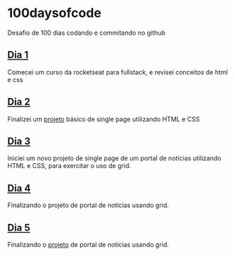 # 100daysofcode
Desafio de 100 dias codando e commitando no github

## [Dia 1](dia1/day1.md)
Comecei um curso da rocketseat para fullstack, e revisei conceitos de html e css

## [Dia 2](dia2/day2.md)
Finalizei um [projeto](https://github.com/pauloandrehxh/projeto-travelgram.git) básico de single page utilizando HTML e CSS

## [Dia 3](dia3/day3.md)
Iniciei um novo projeto de single page de um portal de notícias utilizando HTML e CSS, para exercitar o uso de grid.

## [Dia 4](dia4/day4.md)
Finalizando o projeto de portal de notícias usando grid.

## [Dia 5](dia5/day5.md)
Finalizando o [projeto](https://github.com/pauloandrehxh/portal-de-noticias) de portal de notícias usando grid.
